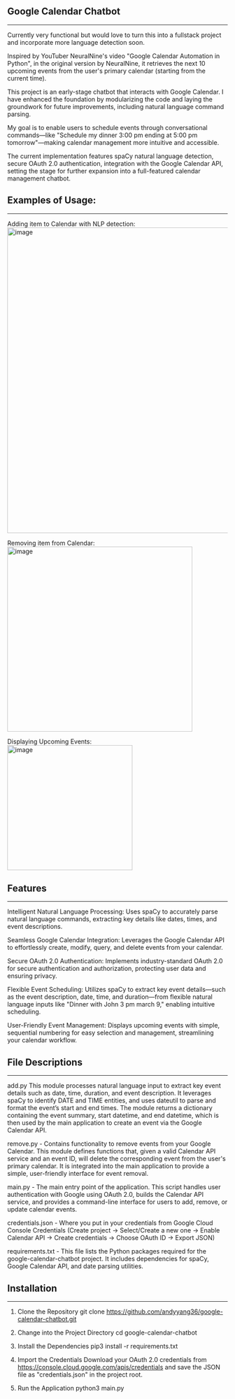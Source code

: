 
## Google Calendar Chatbot
---

Currently very functional but would love to turn this into a fullstack project and incorporate more language detection soon.

Inspired by YouTuber NeuralNine's video "Google Calendar Automation in Python", in the original version by NeuralNine, it retrieves the next 10 upcoming events from the user's primary calendar (starting from the current time). 

This project is an early-stage chatbot that interacts with Google Calendar. I have enhanced the foundation by modularizing the code and laying the groundwork for future improvements, including natural language command parsing. 

My goal is to enable users to schedule events through conversational commands—like "Schedule my dinner 3:00 pm ending at 5:00 pm tomorrow"—making calendar management more intuitive and accessible. 

The current implementation features spaCy natural language detection, secure OAuth 2.0 authentication, integration with the Google Calendar API, setting the stage for further expansion into a full-featured calendar management chatbot.

## Examples of Usage:  
---
Adding item to Calendar with NLP detection:  
<img width="699" alt="image" src="https://github.com/user-attachments/assets/3769800b-cf8a-4b3b-9b39-ee6e1af74bf2" />

Removing item from Calendar:  
<img width="423" alt="image" src="https://github.com/user-attachments/assets/b0703d75-2a0b-40b9-a2de-1bca2b4fcb0b" />

Displaying Upcoming Events:  
<img width="286" alt="image" src="https://github.com/user-attachments/assets/4bd40f20-720e-4637-a3ff-d8af957fac40" />

## Features
---
Intelligent Natural Language Processing:
Uses spaCy to accurately parse natural language commands, extracting key details like dates, times, and event descriptions.

Seamless Google Calendar Integration:
Leverages the Google Calendar API to effortlessly create, modify, query, and delete events from your calendar.

Secure OAuth 2.0 Authentication:
Implements industry-standard OAuth 2.0 for secure authentication and authorization, protecting user data and ensuring privacy.

Flexible Event Scheduling:
Utilizes spaCy to extract key event details—such as the event description, date, time, and duration—from flexible natural language inputs like "Dinner with John 3 pm march 9," enabling intuitive scheduling.

User-Friendly Event Management:
Displays upcoming events with simple, sequential numbering for easy selection and management, streamlining your calendar workflow.

## File Descriptions
---
add.py This module processes natural language input to extract key event details such as date, time, duration, and event description. It leverages spaCy to identify DATE and TIME entities, and uses dateutil to parse and format the event’s start and end times. The module returns a dictionary containing the event summary, start datetime, and end datetime, which is then used by the main application to create an event via the Google Calendar API.

remove.py - Contains functionality to remove events from your Google Calendar. This module defines functions that, given a valid Calendar API service and an event ID, will delete the corresponding event from the user's primary calendar. It is integrated into the main application to provide a simple, user-friendly interface for event removal.

main.py - The main entry point of the application. This script handles user authentication with Google using OAuth 2.0, builds the Calendar API service, and provides a command-line interface for users to add, remove, or update calendar events. 

credentials.json - Where you put in your credentials from Google Cloud Console Credentials (Create project -> Select/Create a new one -> Enable Calendar API -> Create credentials -> Choose OAuth ID -> Export JSON)

requirements.txt - This file lists the Python packages required for the google-calendar-chatbot project. It includes dependencies for spaCy, Google Calendar API, and date parsing utilities. 


## Installation
---
1. Clone the Repository
git clone https://github.com/andyyang36/google-calendar-chatbot.git

2. Change into the Project Directory
cd google-calendar-chatbot

3. Install the Dependencies
pip3 install -r requirements.txt

4. Import the Credentials
Download your OAuth 2.0 credentials from https://console.cloud.google.com/apis/credentials and save the JSON file as "credentials.json" in the project root.

5. Run the Application
python3 main.py

 



